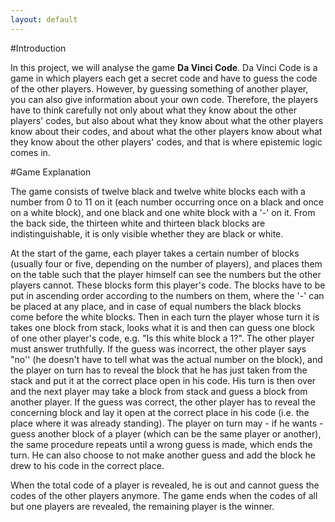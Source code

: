 ```yaml
---
layout: default
---
```

#Introduction

In this project, we will analyse the game **Da Vinci Code**. Da Vinci Code is a game in which players each get a secret code and have to guess the code of the other players. However, by guessing something of another player, you can also give information about your own code. Therefore, the players have to think carefully not only about what they know about the other players' codes, but also about what they know about what the other players know about their codes, and about what the other players know about what they know about the other players' codes, and that is where epistemic logic comes in.

#Game Explanation

The game consists of twelve black and twelve white blocks each with a number from 0 to 11 on it (each number occurring once on a black and once on a white block), and one black and one white block with a '-' on it. From the back side, the thirteen white and thirteen black blocks are indistinguishable, it is only visible whether they are black or white. 


At the start of the game, each player takes a certain number of blocks (usually four or five, depending on the number of players), and places them on the table such that the player himself can see the numbers but the other players cannot. These blocks form this player's code. The blocks have to be put in ascending order according to the numbers on them, where the '-' can be placed at any place, and in case of equal numbers the black blocks come before the white blocks. Then in each turn the player whose turn it is takes one block from stack, looks what it is and then can guess one block of one other player's code, e.g. "Is this white block a 1?". The other player must answer truthfully. If the guess was incorrect, the other player says "no'' (he doesn't have to tell what was the actual number on the block), and the player on turn has to reveal the block that he has just taken from the stack and put it at the correct place open in his code. His turn is then over and the next player may take a block from stack and guess a block from another player. If the guess was correct, the other player has to reveal the concerning block and lay it open at the correct place in his code (i.e. the place where it was already standing). The player on turn may - if he wants - guess another block of a player (which can be the same player or another), the same procedure repeats until a wrong guess is made, which ends the turn. He can also choose to not make another guess and add the block he drew to his code in the correct place.


When the total code of a player is revealed, he is out and cannot guess the codes of the other players anymore. The game ends when the codes of all but one players are revealed, the remaining player is the winner.